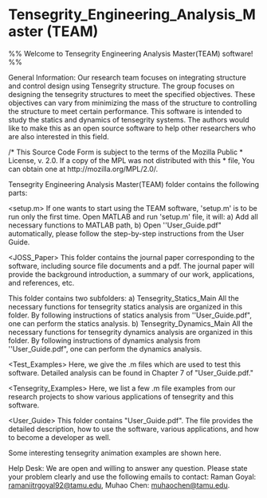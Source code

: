 # Tensegrity_Engineering_Analysis_Master (TEAM)

%% Welcome to Tensegrity Engineering Analysis Master(TEAM) software! %%

General Information: 
Our research team focuses on integrating structure and control design using Tensegrity structure. The group focuses 
on designing the tensegrity structures to meet the specified objectives. These objectives can vary from minimizing the 
mass of the structure to controlling the structure to meet certain performance. This software is intended to study the 
statics and dynamics of tensegrity systems. The authors would like to make this as an open source software to help other 
researchers who are also interested in this field. 

<LICENSE>
/* This Source Code Form is subject to the terms of the Mozilla Public
 * License, v. 2.0. If a copy of the MPL was not distributed with this
 * file, You can obtain one at http://mozilla.org/MPL/2.0/.
  
Tensegrity Engineering Analysis Master(TEAM) folder contains the following parts:

<setup.m> 
If one wants to start using the TEAM software, 'setup.m' is to be run only the first time.
Open MATLAB and run 'setup.m' file, it will:
a) Add all necessary functions to MATLAB path,
b) Open ''User_Guide.pdf" automatically, please follow the step-by-step instructions from the User Guide.

<JOSS_Paper>
This folder contains the journal paper corresponding to the software, including source file documents and a pdf. 
The journal paper will provide the background introduction, a summary of our work, applications, 
and references, etc. 

<Main>
This folder contains two subfolders:
a) Tensegrity_Statics_Main
All the necessary functions for tensegrity statics analysis are organized in this folder.
By following instructions of statics analysis from ''User_Guide.pdf", one can perform the statics analysis.
b) Tensegrity_Dynamics_Main
All the necessary functions for tensegrity dynamics analysis are organized in this folder.
By following instructions of dynamics analysis from ''User_Guide.pdf", one can perform the dynamics analysis.

<Test_Examples>
Here, we give the .m files which are used to test this software. Detailed analysis can be found in Chapter 7 of "User_Guide.pdf."

<Tensegrity_Examples>
Here, we list a few .m file examples from our research projects to show various applications of tensegrity and this software.

<User_Guide>
This folder contains "User_Guide.pdf". The file provides the detailed description, how to use the software, various applications, 
and how to become a developer as well.

<Videos>
Some interesting tensegrity animation examples are shown here.

Help Desk:
We are open and willing to answer any question. Please state your problem clearly and use the following emails to contact: 
Raman Goyal: ramaniitrgoyal92@tamu.edu, Muhao Chen: muhaochen@tamu.edu.
